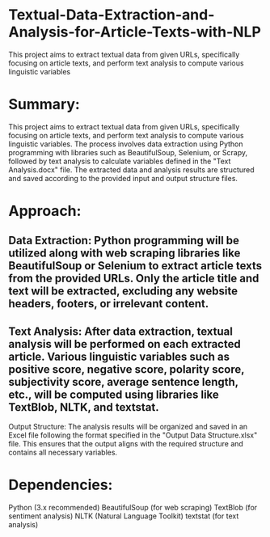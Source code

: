 # Textual-Data-Extraction-and-Analysis-for-Article-Texts-with-NLP
This project aims to extract textual data from given URLs, specifically focusing on article texts, and perform text analysis to compute various linguistic variables
# Summary:
This project aims to extract textual data from given URLs, specifically focusing on article texts, and perform text analysis to compute various linguistic variables. The process involves data extraction using Python programming with libraries such as BeautifulSoup, Selenium, or Scrapy, followed by text analysis to calculate variables defined in the "Text Analysis.docx" file. The extracted data and analysis results are structured and saved according to the provided input and output structure files.

# Approach:

## Data Extraction: Python programming will be utilized along with web scraping libraries like BeautifulSoup or Selenium to extract article texts from the provided URLs. Only the article title and text will be extracted, excluding any website headers, footers, or irrelevant content.

## Text Analysis: After data extraction, textual analysis will be performed on each extracted article. Various linguistic variables such as positive score, negative score, polarity score, subjectivity score, average sentence length, etc., will be computed using libraries like TextBlob, NLTK, and textstat.

Output Structure: The analysis results will be organized and saved in an Excel file following the format specified in the "Output Data Structure.xlsx" file. This ensures that the output aligns with the required structure and contains all necessary variables.


# Dependencies:

Python (3.x recommended)
BeautifulSoup (for web scraping)
TextBlob (for sentiment analysis)
NLTK (Natural Language Toolkit)
textstat (for text analysis)

